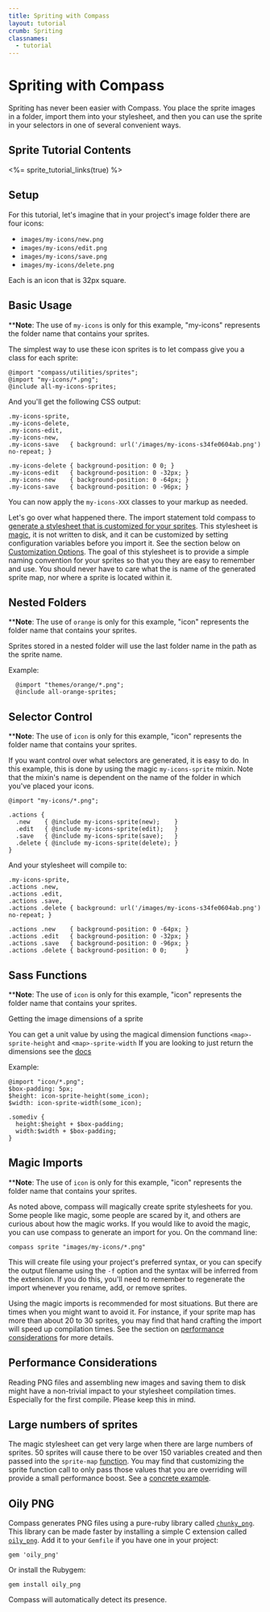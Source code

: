 ```yaml
---
title: Spriting with Compass
layout: tutorial
crumb: Spriting
classnames:
  - tutorial
---
```


# Spriting with Compass

Spriting has never been easier with Compass. You place the sprite images in a folder,
import them into your stylesheet, and then you can use the sprite in your selectors in one
of several convenient ways.

## Sprite Tutorial Contents
<%= sprite_tutorial_links(true) %>

## Setup

For this tutorial, let's imagine that in your project's image folder there are four icons:

* `images/my-icons/new.png`
* `images/my-icons/edit.png`
* `images/my-icons/save.png`
* `images/my-icons/delete.png`

Each is an icon that is 32px square.
<a name="basic-usage"></a>
## Basic Usage

****Note**: The use of `my-icons` is only for this example, "my-icons" represents the folder name that contains your sprites.

The simplest way to use these icon sprites is to let compass give you a class for each sprite:
    
    @import "compass/utilities/sprites";
    @import "my-icons/*.png";
    @include all-my-icons-sprites;

And you'll get the following CSS output:

    .my-icons-sprite,
    .my-icons-delete,
    .my-icons-edit,
    .my-icons-new,
    .my-icons-save   { background: url('/images/my-icons-s34fe0604ab.png') no-repeat; }
    
    .my-icons-delete { background-position: 0 0; }
    .my-icons-edit   { background-position: 0 -32px; }
    .my-icons-new    { background-position: 0 -64px; }
    .my-icons-save   { background-position: 0 -96px; }

You can now apply the `my-icons-XXX` classes to your markup as needed.

Let's go over what happened there. The import statement told compass to [generate a
stylesheet that is customized for your sprites](https://gist.github.com/729507). This
stylesheet is [magic](#magic-imports), it is not written to disk, and it can be customized
by setting configuration variables before you import it. See the section below on
[Customization Options](customization-options). The goal of this stylesheet is to provide a
simple naming convention for your sprites so that you they are easy to remember and use. You
should never have to care what the is name of the generated sprite map, nor where a sprite
is located within it.

<a name='nested-folders' id='nested-folders'></a>    
## Nested Folders    

****Note**: The use of `orange` is only for this example, "icon" represents the folder name that contains your sprites.

Sprites stored in a nested folder will use the last folder name in the path as the sprite name.

Example:

      @import "themes/orange/*.png";
      @include all-orange-sprites;
    
<a name="selector-control" id="selector-control"></a>
## Selector Control

****Note**: The use of `icon` is only for this example, "icon" represents the folder name that contains your sprites.

If you want control over what selectors are generated, it is easy to do. In this example,
this is done by using the magic `my-icons-sprite` mixin. Note that the mixin's name is dependent
on the name of the folder in which you've placed your icons.

    @import "my-icons/*.png";
    
    .actions {
      .new    { @include my-icons-sprite(new);    }
      .edit   { @include my-icons-sprite(edit);   }
      .save   { @include my-icons-sprite(save);   }
      .delete { @include my-icons-sprite(delete); }
    }

And your stylesheet will compile to:

    .my-icons-sprite,
    .actions .new,
    .actions .edit,
    .actions .save,
    .actions .delete { background: url('/images/my-icons-s34fe0604ab.png') no-repeat; }
    
    .actions .new    { background-position: 0 -64px; }
    .actions .edit   { background-position: 0 -32px; }
    .actions .save   { background-position: 0 -96px; }
    .actions .delete { background-position: 0 0;     }

<a name="sass_functions" id="sass_functions"></a>
## Sass Functions

****Note**: The use of `icon` is only for this example, "icon" represents the folder name that contains your sprites.

Getting the image dimensions of a sprite

You can get a unit value by using the magical dimension functions `<map>-sprite-height` and `<map>-sprite-width`
If you are looking to just return the dimensions see the [docs](/reference/compass/utilities/sprites/base/#mixin-sprite-dimensions)

Example:


    @import "icon/*.png";
    $box-padding: 5px;
    $height: icon-sprite-height(some_icon);
    $width: icon-sprite-width(some_icon);
    
    .somediv {
      height:$height + $box-padding;
      width:$width + $box-padding;
    }
  
  
<a name="magic-imports" id="magic-imports"></a>
## Magic Imports

****Note**: The use of `icon` is only for this example, "icon" represents the folder name that contains your sprites.

As noted above, compass will magically create sprite stylesheets for you. Some people like
magic, some people are scared by it, and others are curious about how the magic works. If
you would like to avoid the magic, you can use compass to generate an import for you. On the
command line:

    compass sprite "images/my-icons/*.png"

This will create file using your project's preferred syntax, or you can specify the
output filename using the `-f` option and the syntax will be inferred from the extension.
If you do this, you'll need to remember to regenerate the import whenever you rename, add,
or remove sprites.

Using the magic imports is recommended for most situations. But there are times when you
might want to avoid it. For instance, if your sprite map has more than about 20 to 30
sprites, you may find that hand crafting the import will speed up compilation times. See
the section on [performance considerations](#performance) for more details.

<a name="performance" id="performance"></a>
## Performance Considerations

Reading PNG files and assembling new images and saving them to disk might have a non-trivial
impact to your stylesheet compilation times. Especially for the first compile. Please keep
this in mind.

## Large numbers of sprites
The magic stylesheet can get very large when there are large numbers of sprites. 50 sprites
will cause there to be over 150 variables created and then passed into the
`sprite-map` [function](/reference/compass/helpers/sprites/#sprite-map).
You may find that customizing the sprite function call to only pass those values that you
are overriding will provide a small performance boost.
See a [concrete example](https://gist.github.com/747970).

## Oily PNG

Compass generates PNG files using a pure-ruby library called
[`chunky_png`](https://github.com/wvanbergen/chunky_png). This library can be made faster by
installing a simple C extension called [`oily_png`](https://github.com/wvanbergen/oily_png).
Add it to your `Gemfile` if you have one in your project:

    gem 'oily_png'

Or install the Rubygem:

    gem install oily_png

Compass will automatically detect its presence.
